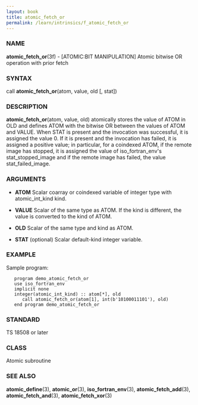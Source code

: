```yaml
---
layout: book
title: atomic_fetch_or
permalink: /learn/intrinsics/f_atomic_fetch_or
---
```

### NAME

**atomic\_fetch\_or**(3f) - \[ATOMIC:BIT
MANIPULATION\] Atomic bitwise OR operation with prior fetch

### SYNTAX

call **atomic\_fetch\_or**(atom, value, old \[, stat\])

### DESCRIPTION

**atomic\_fetch\_or**(atom, value, old) atomically stores the value of
ATOM in OLD and defines ATOM with the bitwise OR between the values of
ATOM and VALUE. When STAT is present and the invocation was successful,
it is assigned the value 0. If it is present and the invocation has
failed, it is assigned a positive value; in particular, for a coindexed
ATOM, if the remote image has stopped, it is assigned the value of
iso\_fortran\_env's stat\_stopped\_image and if the remote image has
failed, the value stat\_failed\_image.

### ARGUMENTS

  - **ATOM**
    Scalar coarray or coindexed variable of integer type with
    atomic\_int\_kind kind.

  - **VALUE**
    Scalar of the same type as ATOM. If the kind is different, the value
    is converted to the kind of ATOM.

  - **OLD**
    Scalar of the same type and kind as ATOM.

  - **STAT**
    (optional) Scalar default-kind integer variable.

### EXAMPLE

Sample program:

```
   program demo_atomic_fetch_or
   use iso_fortran_env
   implicit none
   integer(atomic_int_kind) :: atom[*], old
      call atomic_fetch_or(atom[1], int(b'10100011101'), old)
   end program demo_atomic_fetch_or
```

### STANDARD

TS 18508 or later

### CLASS

Atomic subroutine

### SEE ALSO

**atomic\_define**(3), **atomic\_or**(3), **iso\_fortran\_env**(3),
**atomic\_fetch\_add**(3), **atomic\_fetch\_and**(3),
**atomic\_fetch\_xor**(3)
